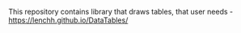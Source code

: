 This repository contains library that draws tables, that user needs - https://lenchh.github.io/DataTables/
